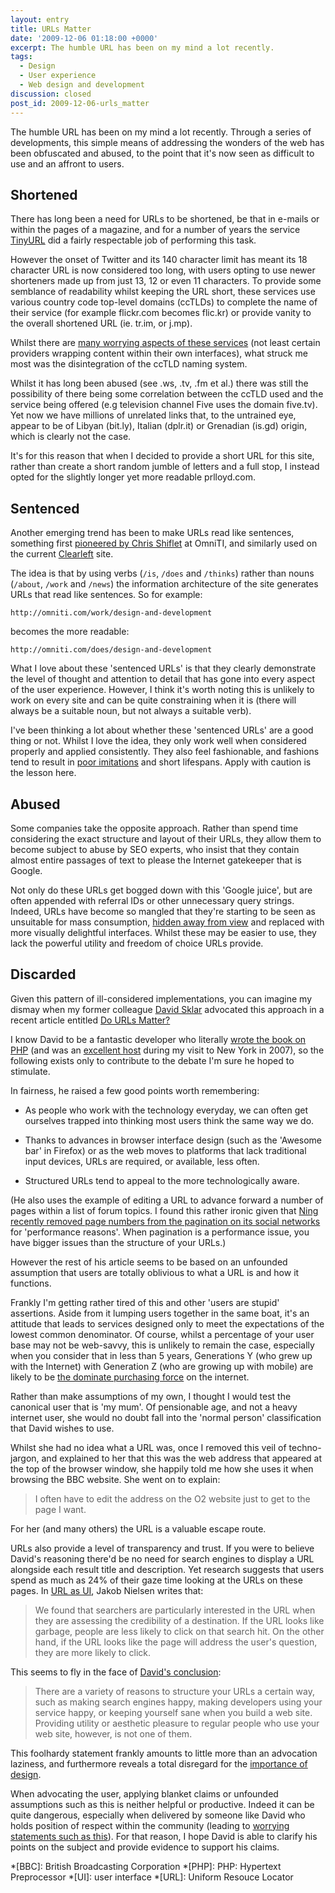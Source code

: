 ```yaml
---
layout: entry
title: URLs Matter
date: '2009-12-06 01:18:00 +0000'
excerpt: The humble URL has been on my mind a lot recently.
tags:
  - Design
  - User experience
  - Web design and development
discussion: closed
post_id: 2009-12-06-urls_matter
---
```

The humble URL has been on my mind a lot recently. Through a series of developments, this simple means of addressing the wonders of the web has been obfuscated and abused, to the point that it's now seen as difficult to use and an affront to users.

## Shortened
There has long been a need for URLs to be shortened, be that in e-mails or within the pages of a magazine, and for a number of years the service [TinyURL][1] did a fairly respectable job of performing this task.

However the onset of Twitter and its 140 character limit has meant its 18 character URL is now considered too long, with users opting to use newer shorteners made up from just 13, 12 or even 11 characters. To provide some semblance of readability whilst keeping the URL short, these services use various country code top-level domains (ccTLDs) to complete the name of their service (for example flickr.com becomes flic.kr) or provide vanity to the overall shortened URL (ie. tr.im, or j.mp).

Whilst there are [many worrying aspects of these services][2] (not least certain providers wrapping content within their own interfaces), what struck me most was the disintegration of the ccTLD naming system.

Whilst it has long been abused (see .ws, .tv, .fm et al.) there was still the possibility of there being some correlation between the ccTLD used and the service being offered (e.g television channel Five uses the domain five.tv). Yet now we have millions of unrelated links that, to the untrained eye, appear to be of Libyan (bit.ly), Italian (dplr.it) or Grenadian (is.gd) origin, which is clearly not the case.

It's for this reason that when I decided to provide a short URL for this site, rather than create a short random jumble of letters and a full stop, I instead opted for the slightly longer yet more readable prlloyd.com.

## Sentenced
Another emerging trend has been to make URLs read like sentences, something first [pioneered by Chris Shiflet][3] at OmniTI, and similarly used on the current [Clearleft][4] site.

The idea is that by using verbs (`/is`, `/does` and `/thinks`) rather than nouns (`/about`, `/work` and `/news`) the information architecture of the site generates URLs that read like sentences. So for example:

    http://omniti.com/work/design-and-development

becomes the more readable:

    http://omniti.com/does/design-and-development

What I love about these 'sentenced URLs' is that they clearly demonstrate the level of thought and attention to detail that has gone into every aspect of the user experience. However, I think it's worth noting this is unlikely to work on every site and can be quite constraining when it is (there will always be a suitable noun, but not always a suitable verb).

I've been thinking a lot about whether these 'sentenced URLs' are a good thing or not. Whilst I love the idea, they only work well when considered properly and applied consistently. They also feel fashionable, and fashions tend to result in [poor imitations][5] and short lifespans. Apply with caution is the lesson here.

## Abused
Some companies take the opposite approach. Rather than spend time considering the exact structure and layout of their URLs, they allow them to become subject to abuse by SEO experts, who insist that they contain almost entire passages of text to please the Internet gatekeeper that is Google.

Not only do these URLs get bogged down with this 'Google juice', but are often appended with referral IDs or other unnecessary query strings. Indeed, URLs have become so mangled that they're starting to be seen as unsuitable for mass consumption, [hidden away from view][6] and replaced with more visually delightful interfaces. Whilst these may be easier to use, they lack the powerful utility and freedom of choice URLs provide.

## Discarded
Given this pattern of ill-considered implementations, you can imagine my dismay when my former colleague [David Sklar][7] advocated this approach in a recent article entitled [Do URLs Matter?][8]

I know David to be a fantastic developer who literally [wrote the book on PHP][9] (and was an [excellent host][10] during my visit to New York in 2007), so the following exists only to contribute to the debate I'm sure he hoped to stimulate.

In fairness, he raised a few good points worth remembering:

* As people who work with the technology everyday, we can often get ourselves trapped into thinking most users think the same way we do.

* Thanks to advances in browser interface design (such as the 'Awesome bar' in Firefox) or as the web moves to platforms that lack traditional input devices, URLs are required, or available, less often.

* Structured URLs tend to appeal to the more technologically aware.

(He also uses the example of editing a URL to advance forward a number of pages within a list of forum topics. I found this rather ironic given that [Ning recently removed page numbers from the pagination on its social networks][11] for 'performance reasons'. When pagination is a performance issue, you have bigger issues than the structure of your URLs.)

However the rest of his article seems to be based on an unfounded assumption that users are totally oblivious to what a URL is and how it functions.

Frankly I'm getting rather tired of this and other 'users are stupid' assertions. Aside from it lumping users together in the same boat, it's an attitude that leads to services designed only to meet the expectations of the lowest common denominator. Of course, whilst a percentage of your user base may not be web-savvy, this is unlikely to remain the case, especially when you consider that in less than 5 years, Generations Y (who grew up with the Internet) with Generation Z (who are growing up with mobile) are likely to be [the dominate purchasing force][12] on the internet.

Rather than make assumptions of my own, I thought I would test the canonical user that is 'my mum'. Of pensionable age, and not a heavy internet user, she would no doubt fall into the 'normal person' classification that David wishes to use.

Whilst she had no idea what a URL was, once I removed this veil of techno-jargon, and explained to her that this was the web address that appeared at the top of the browser window, she happily told me how she uses it when browsing the BBC website. She went on to explain:

> I often have to edit the address on the O2 website just to get to the page I want.

For her (and many others) the URL is a valuable escape route.

URLs also provide a level of transparency and trust. If you were to believe David's reasoning there'd be no need for search engines to display a URL alongside each result title and description. Yet research suggests that users spend as much as 24% of their gaze time looking at the URLs on these pages. In [URL as UI][13], Jakob Nielsen writes that:

> We found that searchers are particularly interested in the URL when they are
> assessing the credibility of a destination. If the URL looks like garbage, people are
> less likely to click on that search hit. On the other hand, if the URL looks like the
> page will address the user's question, they are more likely to click.

This seems to fly in the face of [David's conclusion][8]:

> There are a variety of reasons to structure your URLs a certain way, such as making
> search engines happy, making developers using your service happy, or keeping
> yourself sane when you build a web site. Providing utility or aesthetic pleasure to
> regular people who use your web site, however, is not one of them.

This foolhardy statement frankly amounts to little more than an advocation laziness, and furthermore reveals a total disregard for the [importance of design][14].

When advocating the user, applying blanket claims or unfounded assumptions such as this is neither helpful or productive. Indeed it can be quite dangerous, especially when delivered by someone like David who holds position of respect within the community (leading to [worrying statements such as this][15]). For that reason, I hope David is able to clarify his points on the subject and provide evidence to support his claims.

[1]: http://tinyurl.com/
[2]: http://adactio.com/journal/1566/
[3]: http://shiflett.org/blog/2008/mar/urls-can-be-beautiful
[4]: http://clearleft.com/
[5]: http://www.fullcreammilk.co.uk/thinking/about/url_abc/
[6]: http://factoryjoe.com/blog/2009/11/16/the-death-of-the-url/
[7]: http://www.sklar.com/
[8]: http://phpadvent.org/2009/do-urls-matter-by-david-sklar
[9]: http://oreilly.com/catalog/9780596101015
[10]: https://www.flickr.com/photos/paulrobertlloyd/4103413557/in/set-72157622922469188/
[11]: http://blog.ning.com/2009/11/small-changes-with-a-big-punch-coming-next-week.html
[12]: http://2009.dconstruct.org/podcast/mobiledesign/
[13]: http://www.useit.com/alertbox/990321.html
[14]: http://jnd.org/dn.mss/emotion_design_attractive_things_work_better.html
[15]: http://twitter.com/pereverzev/status/6336346853

*[BBC]: British Broadcasting Corporation
*[PHP]: PHP: Hypertext Preprocessor
*[UI]: user interface
*[URL]: Uniform Resouce Locator